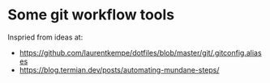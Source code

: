 # Some git workflow tools

Inspried from ideas at:
* https://github.com/laurentkempe/dotfiles/blob/master/git/.gitconfig.aliases
* https://blog.termian.dev/posts/automating-mundane-steps/
